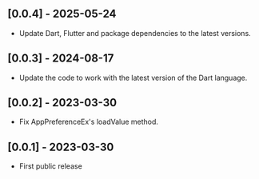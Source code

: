 ## [0.0.4] - 2025-05-24

* Update Dart, Flutter and package dependencies to the latest versions.

## [0.0.3] - 2024-08-17

* Update the code to work with the latest version of the Dart language.

## [0.0.2] - 2023-03-30

* Fix AppPreferenceEx's loadValue method.

## [0.0.1] - 2023-03-30

* First public release
